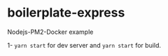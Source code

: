 # boilerplate-express

Nodejs-PM2-Docker example

1- `yarn start` for dev server and `yarn start` for build.
